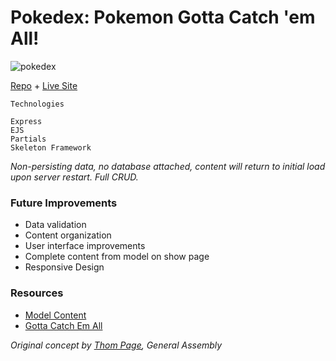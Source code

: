 # Pokedex: Pokemon Gotta Catch 'em All!

![pokedex](https://i.imgur.com/UMCzPLB.png)

[Repo](https://github.com/cwithac/pokedex) + [Live Site](https://pokemon-catchemall.herokuapp.com/)

```
Technologies

Express
EJS
Partials
Skeleton Framework

```

_Non-persisting data, no database attached, content will return to initial load upon server restart. Full CRUD._

### Future Improvements

- Data validation
- Content organization
- User interface improvements
- Complete content from model on show page
- Responsive Design

### Resources

- [Model Content](https://pokemondb.net/pokedex)
- [Gotta Catch Em All](https://en.wikipedia.org/wiki/Gotta_Catch_%27Em_All)

_Original concept by [Thom Page](https://github.com/singular000), General Assembly_
